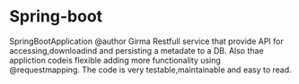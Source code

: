 # Spring-boot
SpringBootApplication
@author Girma
Restfull service that provide API for accessing,downloadind and persisting a metadate to a DB.
Also thae appliction codeis  flexible adding more functionality using @requestmapping.
The code is very testable,maintainable and easy to read.
